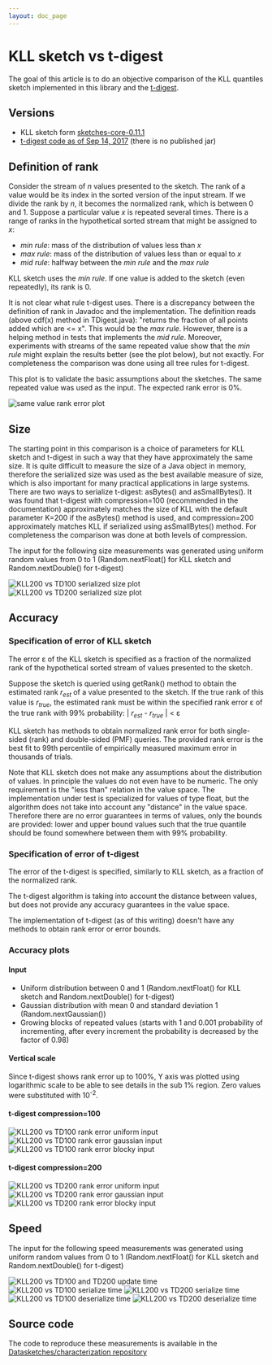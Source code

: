 ```yaml
---
layout: doc_page
---
```

<!--
    Licensed to the Apache Software Foundation (ASF) under one
    or more contributor license agreements.  See the NOTICE file
    distributed with this work for additional information
    regarding copyright ownership.  The ASF licenses this file
    to you under the Apache License, Version 2.0 (the
    "License"); you may not use this file except in compliance
    with the License.  You may obtain a copy of the License at

      http://www.apache.org/licenses/LICENSE-2.0

    Unless required by applicable law or agreed to in writing,
    software distributed under the License is distributed on an
    "AS IS" BASIS, WITHOUT WARRANTIES OR CONDITIONS OF ANY
    KIND, either express or implied.  See the License for the
    specific language governing permissions and limitations
    under the License.
-->
# KLL sketch vs t-digest

The goal of this article is to do an objective comparison of the KLL quantiles sketch implemented in this library and the <a href="https://github.com/tdunning/t-digest">t-digest</a>.

## Versions

* KLL sketch form <a href="https://github.com/DataSketches/sketches-core/releases/tag/sketches-core-0.11.1">sketches-core-0.11.1</a>
* <a href="https://github.com/tdunning/t-digest/commit/01ea144ca865361be6786fd502bb554c75105e3c">t-digest code as of Sep 14, 2017</a> (there is no published jar)

## Definition of rank

Consider the stream of <i>n</i> values presented to the sketch. The rank of a value would be its index in the sorted version of the input stream. If we divide the rank by <i>n</i>, it becomes the normalized rank, which is between 0 and 1. Suppose a particular value <i>x</i> is repeated several times. There is a range of ranks in the hypothetical sorted stream that might be assigned to <i>x</i>:

* <i>min rule</i>: mass of the distribution of values less than <i>x</i>
* <i>max rule</i>: mass of the distribution of values less than or equal to <i>x</i>
* <i>mid rule</i>: halfway between the <i>min rule</i> and the <i>max rule</i>

KLL sketch uses the <i>min rule</i>. If one value is added to the sketch (even repeatedly), its rank is 0.

It is not clear what rule t-digest uses. There is a discrepancy between the definition of rank in Javadoc and the implementation. The definition reads (above cdf(x) method in TDigest.java): "returns the fraction of all points added which are <= x". This would be the <i>max rule</i>. However, there is a helping method in tests that implements the <i>mid rule</i>. Moreover, experiments with streams of the same repeated value show that the <i>min rule</i> might explain the results better (see the plot below), but not exactly. For completeness the comparison was done using all tree rules for t-digest.

This plot is to validate the basic assumptions about the sketches. The same repeated value was used as the input. The expected rank error is 0%.

<img class="doc-img-full" src="{{site.docs_img_dir}}/quantiles/kll200-vs-td100-error-same-value.png" alt="same value rank error plot" />

## Size

The starting point in this comparison is a choice of parameters for KLL sketch and t-digest in such a way that they have approximately the same size. It is quite difficult to measure the size of a Java object in memory, therefore the serialized size was used as the best available measure of size, which is also important for many practical applications in large systems. There are two ways to serialize t-digest: asBytes() and asSmallBytes(). It was found that t-digest with compression=100 (recommended in the documentation) approximately matches the size of KLL with the default parameter K=200 if the asBytes() method is used, and compression=200 approximately matches KLL if serialized using asSmallBytes() method. For completeness the comparison was done at both levels of compression.

The input for the following size measurements was generated using uniform random values from 0 to 1 (Random.nextFloat() for KLL sketch and Random.nextDouble() for t-digest)

<img class="doc-img-full" src="{{site.docs_img_dir}}/quantiles/kll200-vs-td100-size.png" alt="KLL200 vs TD100 serialized size plot" />

<img class="doc-img-full" src="{{site.docs_img_dir}}/quantiles/kll200-vs-td200-size.png" alt="KLL200 vs TD200 serialized size plot" />

## Accuracy

### Specification of error of KLL sketch

The error &epsilon; of the KLL sketch is specified as a fraction of the normalized rank of the hypothetical sorted stream of values presented to the sketch.

Suppose the sketch is queried using getRank() method to obtain the estimated rank <i>r<sub>est</sub></i> of a value presented to the sketch. If the true rank of this value is <i>r<sub>true</sub></i>, the estimated rank must be within the specified rank error &epsilon; of the true rank with 99% probability:
&#124;&nbsp;<i>r<sub>est</sub></i>&nbsp;-&nbsp;<i>r<sub>true</sub></i>&nbsp;&#124;&nbsp;<&nbsp;&epsilon;

KLL sketch has methods to obtain normalized rank error for both single-sided (rank) and double-sided (PMF) queries. The provided rank error is the best fit to 99th percentile of empirically measured maximum error in thousands of trials.

Note that KLL sketch does not make any assumptions about the distribution of values. In principle the values do not even have to be numeric. The only requirement is the "less than" relation in the value space. The implementation under test is specialized for values of type float, but the algorithm does not take into account any "distance" in the value space. Therefore there are no error guarantees in terms of values, only the bounds are provided: lower and upper bound values such that the true quantile should be found somewhere between them with 99% probability.

### Specification of error of t-digest

The error of the t-digest is specified, similarly to KLL sketch, as a fraction of the normalized rank.

The t-digest algorithm is taking into account the distance between values, but does not provide any accuracy guarantees in the value space.

The implementation of t-digest (as of this writing) doesn't have any methods to obtain rank error or error bounds.

### Accuracy plots

#### Input

* Uniform distribution between 0 and 1 (Random.nextFloat() for KLL sketch and Random.nextDouble() for t-digest)
* Gaussian distribution with mean 0 and standard deviation 1 (Random.nextGaussian())
* Growing blocks of repeated values (starts with 1 and 0.001 probability of incrementing, after every increment the probability is decreased by the factor of 0.98)

#### Vertical scale

Since t-digest shows rank error up to 100%, Y axis was plotted using logarithmic scale to be able to see details in the sub 1% region. Zero values were substituted with 10<sup>-2</sup>.

#### t-digest compression=100

<img class="doc-img-full" src="{{site.docs_img_dir}}/quantiles/kll200-vs-td100-error-uniform.png" alt="KLL200 vs TD100 rank error uniform input" />

<img class="doc-img-full" src="{{site.docs_img_dir}}/quantiles/kll200-vs-td100-error-gaussian.png" alt="KLL200 vs TD100 rank error gaussian input" />

<img class="doc-img-full" src="{{site.docs_img_dir}}/quantiles/kll200-vs-td100-error-blocky.png" alt="KLL200 vs TD100 rank error blocky input" />

#### t-digest compression=200

<img class="doc-img-full" src="{{site.docs_img_dir}}/quantiles/kll200-vs-td200-error-uniform.png" alt="KLL200 vs TD200 rank error uniform input" />

<img class="doc-img-full" src="{{site.docs_img_dir}}/quantiles/kll200-vs-td200-error-gaussian.png" alt="KLL200 vs TD200 rank error gaussian input" />

<img class="doc-img-full" src="{{site.docs_img_dir}}/quantiles/kll200-vs-td200-error-blocky.png" alt="KLL200 vs TD200 rank error blocky input" />

## Speed

The input for the following speed measurements was generated using uniform random values from 0 to 1 (Random.nextFloat() for KLL sketch and Random.nextDouble() for t-digest)

<img class="doc-img-full" src="{{site.docs_img_dir}}/quantiles/kll200-vs-td100-td200-update-time.png" alt="KLL200 vs TD100 and TD200 update time" />

<img class="doc-img-full" src="{{site.docs_img_dir}}/quantiles/kll200-vs-td100-serialize-time.png" alt="KLL200 vs TD100 serialize time" />

<img class="doc-img-full" src="{{site.docs_img_dir}}/quantiles/kll200-vs-td200-serialize-time.png" alt="KLL200 vs TD200 serialize time" />

<img class="doc-img-full" src="{{site.docs_img_dir}}/quantiles/kll200-vs-td100-deserialize-time.png" alt="KLL200 vs TD100 deserialize time" />

<img class="doc-img-full" src="{{site.docs_img_dir}}/quantiles/kll200-vs-td200-deserialize-time.png" alt="KLL200 vs TD200 deserialize time" />

## Source code

The code to reproduce these measurements is available in the <a href="https://github.com/apache/datasketches-characterization">Datasketches/characterization repository</a>
